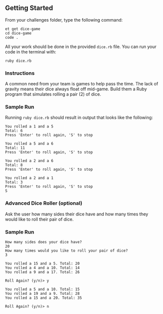 ## Getting Started  

From your challenges folder, type the following command:

```no-highlight
et get dice-game
cd dice-game
code . 
```  

All your work should be done in the provided `dice.rb` file. You can run your code in the terminal with:

```no-highlight
ruby dice.rb
```

### Instructions

A common need from your team is games to help pass the time. The lack of gravity means their dice always float off mid-game. Build them a Ruby program that simulates rolling a pair (2) of dice.


### Sample Run

Running `ruby dice.rb` should result in output that looks like the following:

```no-highlight
You rolled a 1 and a 5
Total: 6
Press 'Enter' to roll again, 'S' to stop

You rolled a 5 and a 6
Total: 11
Press 'Enter' to roll again, 'S' to stop

You rolled a 2 and a 6
Total: 8
Press 'Enter' to roll again, 'S' to stop

You rolled a 2 and a 1
Total: 3
Press 'Enter' to roll again, 'S' to stop
S
```


### Advanced Dice Roller (optional)

Ask the user how many sides their dice have and how many times they would like
to roll their pair of dice.


### Sample Run

```no-highlight
How many sides does your dice have?
20
How many times would you like to roll your pair of dice?
3

You rolled a 15 and a 5. Total: 20
You rolled a 4 and a 10. Total: 14
You rolled a 9 and a 17. Total: 26

Roll Again? (y/n)> y

You rolled a 5 and a 10. Total: 15
You rolled a 19 and a 9. Total: 28
You rolled a 15 and a 20. Total: 35

Roll Again? (y/n)> n
```
